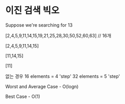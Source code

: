 # 이진 검색 빅오

Suppose we're searching for 13

[2,4,5,9,11,14,15,19,21,25,28,30,50,52,60,63] // 16개

[2,4,5,9,11,14,15]

[11,14,15]

[11]

없는 경우 
16 elements = 4 'step'
32 elements = 5 'step'


Worst and Average Case - O(logn)

Best Case - O(1)
